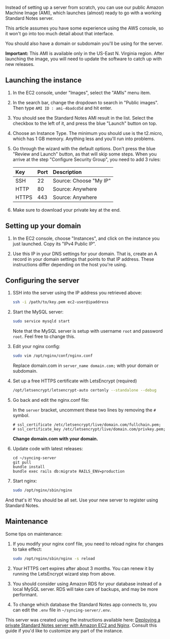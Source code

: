Instead of setting up a server from scratch, you can use our public Amazon Machine Image (AMI), which launches (almost) ready to go with a working Standard Notes server.

This article assumes you have some experience using the AWS console, so it won't go into too much detail about that interface.

You should also have a domain or subdomain you'll be using for the server.

**Important:** This AMI is available only in the US-East N. Virginia region. After launching the image, you will need to update the software to catch up with new releases.

## Launching the instance

1. In the EC2 console, under "Images", select the "AMIs" menu item.

2. In the search bar, change the dropdown to search in "Public images". Then type `AMI ID : ami-4badcd5d` and hit enter.

3. You should see the Standard Notes AMI result in the list. Select the checkbox to the left of it, and press the blue "Launch" button on top.

4. Choose an Instance Type. The minimum you should use is the t2.micro, which has 1 GB memory. Anything less and you'll run into problems.

5. Go through the wizard with the default options. Don't press the blue "Review and Launch" button, as that will skip some steps. When you arrive at the step "Configure Security Group", you need to add 3 rules:

	| Key | Port | Description |
	| :--- | :--- | :--- |
	| SSH |  22 | Source: Choose "My IP" |
	| HTTP | 80 | Source: Anywhere |
	| HTTPS | 443 | Source: Anywhere |

6. Make sure to download your private key at the end.

## Setting up your domain
1. In the EC2 console, choose "Instances", and click on the instance you just launched. Copy its "IPv4 Public IP".

2. Use this IP in your DNS settings for your domain. That is, create an A record in your domain settings that points to that IP address. These instructions differ depending on the host you're using.

## Configuring the server
1. SSH into the server using the IP address you retrieved above:

	``` bash
	ssh -i /path/to/key.pem ec2-user@ipaddress
	```		

1. Start the MySQL server:

	``` bash
	sudo service mysqld start
	```

	Note that the MySQL server is setup with username `root` and password `root`. Feel free to change this.

1. Edit your nginx config:

	``` bash
	sudo vim /opt/nginx/conf/nginx.conf
	```		

	Replace domain.com in `server_name domain.com;` with your domain or subdomain.

1. Set up a free HTTPS certificate with LetsEncrypt (required)

	``` bash
	/opt/letsencrypt/letsencrypt-auto certonly --standalone --debug
	```

1. Go back and edit the nginx.conf file:

	In the `server` bracket, uncomment these two lines by removing the `#` symbol.

	``` nginx
	# ssl_certificate /etc/letsencrypt/live/domain.com/fullchain.pem;
	# ssl_certificate_key /etc/letsencrypt/live/domain.com/privkey.pem;
	```

	**Change domain.com with your domain.**

1. Update code with latest releases:

	```
	cd ~/syncing-server
	git pull
	bundle install
	bundle exec rails db:migrate RAILS_ENV=production
	```

1. Start nginx:

	``` bash
	sudo /opt/nginx/sbin/nginx
 	```

And that's it! You should be all set. Use your new server to register using Standard Notes.

## Maintenance
Some tips on maintenance:

1. If you modify your nginx conf file, you need to reload nginx for changes to take effect:

	``` bash
	sudo /opt/nginx/sbin/nginx -s reload
	```		

2. Your HTTPS cert expires after about 3 months. You can renew it by running the LetsEncrypt wizard step from above.

3. You should consider using Amazon RDS for your database instead of a local MySQL server. RDS will take care of backups, and may be more performant.

4. To change which database the Standard Notes app connects to, you can edit the `.env` file in `~/syncing-server/.env`.

This server was created using the instructions available here: [Deploying a private Standard Notes server with Amazon EC2 and Nginx](https://github.com/standardnotes/syncing-server/wiki/Deploying-a-private-Standard-File-server-with-Amazon-EC2-and-Nginx). Consult this guide if you'd like to customize any part of the instance.
